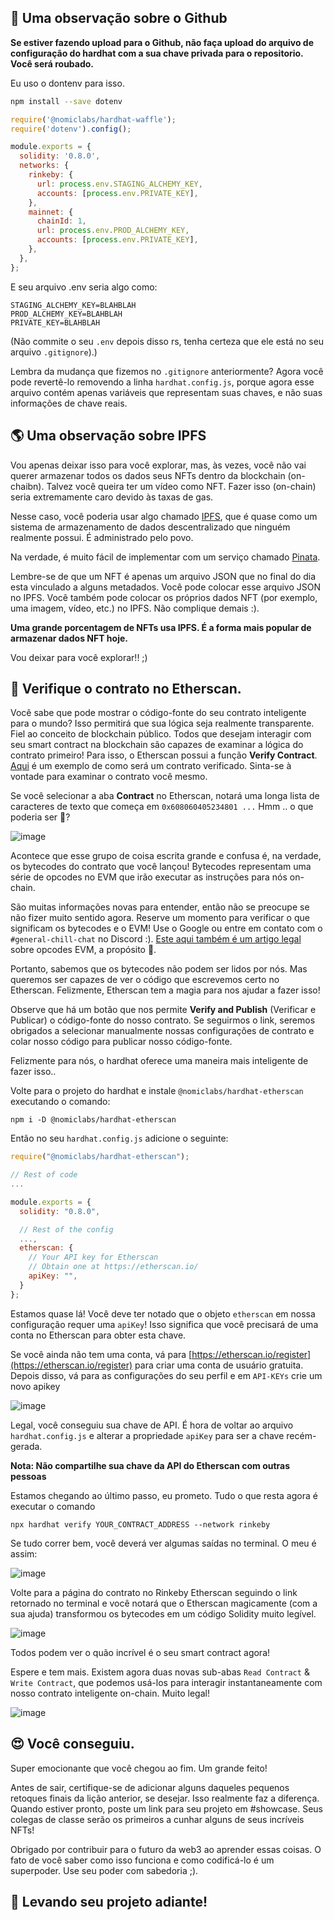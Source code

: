 🙉 Uma observação sobre o Github
----------------

**Se estiver fazendo upload para o Github, não faça upload do arquivo de configuração do hardhat com a sua chave privada para o repositorio. Você será roubado.**

Eu uso o dontenv para isso.


```bash
npm install --save dotenv
```

```javascript
require('@nomiclabs/hardhat-waffle');
require('dotenv').config();

module.exports = {
  solidity: '0.8.0',
  networks: {
    rinkeby: {
      url: process.env.STAGING_ALCHEMY_KEY,
      accounts: [process.env.PRIVATE_KEY],
    },
    mainnet: {
      chainId: 1,
      url: process.env.PROD_ALCHEMY_KEY,
      accounts: [process.env.PRIVATE_KEY],
    },
  },
};

```
E seu arquivo .env seria algo como:

```plaintext
STAGING_ALCHEMY_KEY=BLAHBLAH
PROD_ALCHEMY_KEY=BLAHBLAH
PRIVATE_KEY=BLAHBLAH
```

(Não commite o seu `.env` depois disso rs, tenha certeza que ele está no seu arquivo `.gitignore`).)

Lembra da mudança que fizemos no `.gitignore` anteriormente? Agora você pode revertê-lo removendo a linha `hardhat.config.js`, porque agora esse arquivo contém apenas variáveis que representam suas chaves, e não suas informações de chave reais.

🌎 Uma observação sobre IPFS
----------------

Vou apenas deixar isso para você explorar, mas, às vezes, você não vai querer armazenar todos os dados seus NFTs dentro da blockchain (on-chaibn). Talvez você queira ter um vídeo como NFT. Fazer isso (on-chain) seria extremamente caro devido às taxas de gas.

Nesse caso, você poderia usar algo chamado [IPFS](https://docs.ipfs.io/concepts/what-is-ipfs/), que é quase como um sistema de armazenamento de dados descentralizado que ninguém realmente possui. É administrado pelo povo.

Na verdade, é muito fácil de implementar com um serviço chamado [Pinata](https://www.pinata.cloud/).

Lembre-se de que um NFT é apenas um arquivo JSON que no final do dia esta vinculado a alguns metadados. Você pode colocar esse arquivo JSON no IPFS. Você também pode colocar os próprios dados NFT (por exemplo, uma imagem, vídeo, etc.) no IPFS. Não complique demais :).

**Uma grande porcentagem de NFTs usa IPFS. É a forma mais popular de armazenar dados NFT hoje.**

Vou deixar para você explorar!! ;)

📝 Verifique o contrato no Etherscan.
------------------

Você sabe que pode mostrar o código-fonte do seu contrato inteligente para o mundo? Isso permitirá que sua lógica seja realmente transparente. Fiel ao conceito de blockchain público. Todos que desejam interagir com seu smart contract na blockchain são capazes de examinar a lógica do contrato primeiro! Para isso, o Etherscan possui a função **Verify Contract**. [Aqui](https://rinkeby.etherscan.io/address/0x902ebbecafc54f7a8013a9d7954e7355309b50e6#code) é um exemplo de como será um contrato verificado. Sinta-se à vontade para examinar o contrato você mesmo.

Se você selecionar a aba **Contract** no Etherscan, notará uma longa lista de caracteres de texto que começa em `0x608060405234801 ...` Hmm .. o que poderia ser 🤔?

![image](https://user-images.githubusercontent.com/60590919/139609052-f4bba83c-f224-44b1-be74-de8eaf31b403.png)

Acontece que esse grupo de coisa escrita grande e confusa é, na verdade, os bytecodes do contrato que você lançou! Bytecodes representam uma série de opcodes no EVM que irão executar as instruções para nós on-chain.

São muitas informações novas para entender, então não se preocupe se não fizer muito sentido agora. Reserve um momento para verificar o que significam os bytecodes e o EVM! Use o Google ou entre em contato com o `#general-chill-chat` no Discord :). [Este aqui também é um artigo legal](https://ethervm.io/) sobre opcodes EVM, a propósito 🤘.

Portanto, sabemos que os bytecodes não podem ser lidos por nós. Mas queremos ser capazes de ver o código que escrevemos certo no Etherscan. Felizmente, Etherscan tem a magia para nos ajudar a fazer isso!

Observe que há um botão que nos permite **Verify and Publish** (Verificar e Publicar) o código-fonte do nosso contrato. Se seguirmos o link, seremos obrigados a selecionar manualmente nossas configurações de contrato e colar nosso código para publicar nosso código-fonte.

Felizmente para nós, o hardhat oferece uma maneira mais inteligente de fazer isso.. 

Volte para o projeto do hardhat e instale `@nomiclabs/hardhat-etherscan` executando o comando:
```
npm i -D @nomiclabs/hardhat-etherscan
```

Então no seu `hardhat.config.js` adicione o seguinte:

```javascript
require("@nomiclabs/hardhat-etherscan");

// Rest of code
...

module.exports = {
  solidity: "0.8.0",

  // Rest of the config
  ...,
  etherscan: {
    // Your API key for Etherscan
    // Obtain one at https://etherscan.io/
    apiKey: "",
  }
};

```

Estamos quase lá! Você deve ter notado que o objeto `etherscan` em nossa configuração requer uma `apiKey`! Isso significa que você precisará de uma conta no Etherscan para obter esta chave.

Se você ainda não tem uma conta, vá para [https://etherscan.io/register](https://etherscan.io/register) para criar uma conta de usuário gratuita. Depois disso, vá para as configurações do seu perfil e em `API-KEYs` crie um novo apikey

![image](https://user-images.githubusercontent.com/60590919/139610459-b590bbc1-0d4e-4e78-920b-c45e61bf2d7e.png)

Legal, você conseguiu sua chave de API. É hora de voltar ao arquivo `hardhat.config.js` e alterar a propriedade `apiKey` para ser a chave recém-gerada.

**Nota: Não compartilhe sua chave da API do Etherscan com outras pessoas**

Estamos chegando ao último passo, eu prometo. Tudo o que resta agora é executar o comando

```
npx hardhat verify YOUR_CONTRACT_ADDRESS --network rinkeby 
```
Se tudo correr bem, você deverá ver algumas saídas no terminal. O meu é assim:

![image](https://user-images.githubusercontent.com/60590919/139611432-16d8c3fc-04b1-44c8-b58a-27f49e94d492.png)

Volte para a página do contrato no Rinkeby Etherscan seguindo o link retornado no terminal e você notará que o Etherscan magicamente (com a sua ajuda) transformou os bytecodes em um código Solidity muito legível.

![image](https://user-images.githubusercontent.com/60590919/139611635-3d1d7aae-8bb8-47f5-9396-6a4544badebf.png)

Todos podem ver o quão incrível é o seu smart contract agora!

Espere e tem mais. Existem agora duas novas sub-abas `Read Contract` & `Write Contract`, que podemos usá-los para interagir instantaneamente com nosso contrato inteligente on-chain. Muito legal!

![image](https://user-images.githubusercontent.com/60590919/139611805-b2a41039-ec79-402d-b198-4936d25ff277.png)


😍 Você conseguiu.
---------------

Super emocionante que você chegou ao fim. Um grande feito!

Antes de sair, certifique-se de adicionar alguns daqueles pequenos retoques finais da lição anterior, se desejar. Isso realmente faz a diferença. Quando estiver pronto, poste um link para seu projeto em #showcase. Seus colegas de classe serão os primeiros a cunhar alguns de seus incríveis NFTs!

Obrigado por contribuir para o futuro da web3 ao aprender essas coisas. O fato de você saber como isso funciona e como codificá-lo é um superpoder. Use seu poder com sabedoria ;).

🔮 Levando seu projeto adiante!
---------
